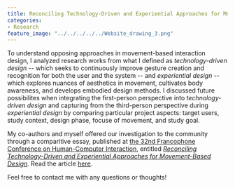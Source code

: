 ```yaml
---
title: Reconciling Technology-Driven and Experiential Approaches for Movement-Based Design
categories:
- Research
feature_image: "../../../../../Website_drawing_3.png"
---
```


To understand opposing approaches in movement-based interaction design, I analyzed research works from what I defined as _technology-driven design_ -- which seeks to continuously improve gesture creation and recognition for both the user and the system -- and _experiential design_ -- which explores nuances of aesthetics in movement, cultivates body awareness, and develops embodied design methods. I discussed future possibilites when integrating the first-person perspective into _technology-driven design_ and capturing from the third-person perspective during _experiential design_ by comparing particular project aspects: target users,  study context, design phase, focuse of movement, and study goal. 


My co-authors and myself offered our investigation to the community through a comparitive essay, published at [the 32nd Francophone Conference on Human-Computer Interaction](https://ihm2020.afihm.org/en/), entitled [_Reconciling Technology-Driven and Experiential Approaches for Movement-Based Design_](https://dl.acm.org/doi/10.1145/3450522.3451334). 
Read the article [here](https://hal.archives-ouvertes.fr/hal-03362342). 

Feel free to contact me with any questions or thoughts! 
